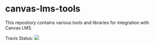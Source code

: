 canvas-lms-tools
================

This repository contains various tools and libraries for integration with
Canvas LMS.

Travis Status:
[<img src="https://travis-ci.org/lcary/canvas-lms-tools.svg?branch=master">](https://travis-ci.org/lcary/canvas-lms-tools)
